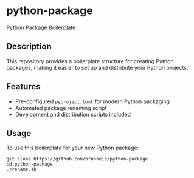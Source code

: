 # python-package
Python Package Boilerplate

## Description
This repository provides a boilerplate structure for creating Python packages,
making it easier to set up and distribute your Python projects.

## Features
- Pre-configured `pyproject.toml` for modern Python packaging
- Automated package renaming script
- Development and distribution scripts included

## Usage
To use this boilerplate for your new Python package:
```
git clone https://github.com/brunneis/python-package
cd python-package
./rename.sh
```
